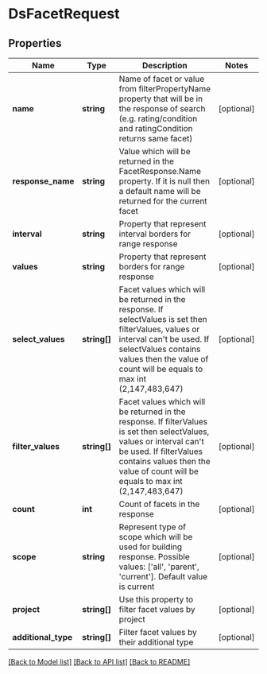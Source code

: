 # DsFacetRequest

## Properties
Name | Type | Description | Notes
------------ | ------------- | ------------- | -------------
**name** | **string** | Name of facet or value from filterPropertyName property that will be in the response of search (e.g. rating/condition and ratingCondition returns same facet) | [optional] 
**response_name** | **string** | Value which will be returned in the FacetResponse.Name property. If it is null then a default name will be returned for the current facet | [optional] 
**interval** | **string** | Property that represent interval borders for range response | [optional] 
**values** | **string** | Property that represent borders for range response | [optional] 
**select_values** | **string[]** | Facet values which will be returned in the response. If selectValues is set then filterValues, values or interval can&#x27;t be used. If selectValues contains values then the value of count will be equals to max int (2,147,483,647) | [optional] 
**filter_values** | **string[]** | Facet values which will be returned in the response. If filterValues is set then selectValues, values or interval can&#x27;t be used. If filterValues contains values then the value of count will be equals to max int (2,147,483,647) | [optional] 
**count** | **int** | Count of facets in the response | [optional] 
**scope** | **string** | Represent type of scope which will be used for building response. Possible values: [&#x27;all&#x27;, &#x27;parent&#x27;, &#x27;current&#x27;]. Default value is current | [optional] 
**project** | **string[]** | Use this property to filter facet values by project | [optional] 
**additional_type** | **string[]** | Filter facet values by their additional type | [optional] 

[[Back to Model list]](../../README.md#documentation-for-models) [[Back to API list]](../../README.md#documentation-for-api-endpoints) [[Back to README]](../../README.md)

